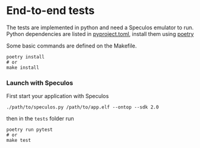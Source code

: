 # End-to-end tests

The tests are implemented in python and need a Speculos emulator to run.
Python dependencies are listed in [pyproject.toml](pyproject.toml), install them using [poetry](https://github.com/python-poetry/poetry)

Some basic commands are defined on the Makefile.

```
poetry install
# or
make install
```

### Launch with Speculos

First start your application with Speculos

```
./path/to/speculos.py /path/to/app.elf --ontop --sdk 2.0
```

then in the `tests` folder run

```
poetry run pytest
# or
make test
```
